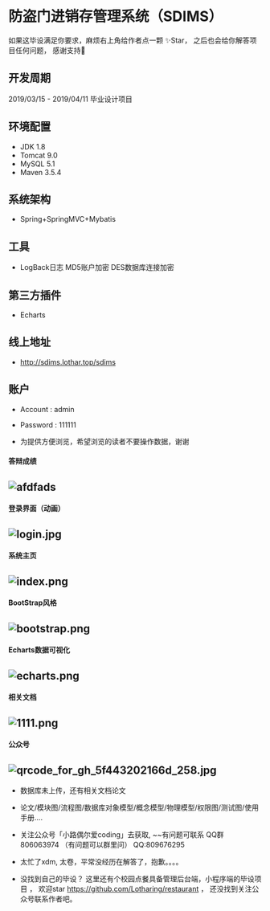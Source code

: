 # 防盗门进销存管理系统（SDIMS）

如果这毕设满足你要求，麻烦右上角给作者点一颗 ✨Star， 之后也会给你解答项目任何问题， 感谢支持🙏 

## 开发周期

2019/03/15 - 2019/04/11 毕业设计项目

## 环境配置

- JDK 1.8
- Tomcat 9.0
- MySQL 5.1
- Maven 3.5.4

## 系统架构

- Spring+SpringMVC+Mybatis

## 工具

- LogBack日志 MD5账户加密 DES数据库连接加密

## 第三方插件

- Echarts

## 线上地址

- http://sdims.lothar.top/sdims

## 账户

- Account : admin

- Password : 111111

- 为提供方便浏览，希望浏览的读者不要操作数据，谢谢

#### 答辩成绩
## ![afdfads](https://i.loli.net/2019/08/16/IvH6wBsEmzJp3j9.png)
 
#### 登录界面（动画）
## ![login.jpg](https://i.loli.net/2019/08/16/jwGcMBOz9C5US8A.png)

#### 系统主页
## ![index.png](https://i.loli.net/2019/08/16/MoP9VOtA18sQNEH.png)

#### BootStrap风格
## ![bootstrap.png](https://i.loli.net/2019/08/16/lLf8Ov1hBpZFPSY.png)

#### Echarts数据可视化
## ![echarts.png](https://i.loli.net/2019/08/16/PRnlz5JFGbfUC9e.png)

#### 相关文档
## ![1111.png](https://i.loli.net/2020/01/27/OwK5X3dQMrl6kus.png)

#### 公众号
## ![qrcode_for_gh_5f443202166d_258.jpg](https://i.loli.net/2020/12/01/lj1hcxsaUBECZfN.jpg)

* 数据库未上传，还有相关文档论文

* 论文/模块图/流程图/数据库对象模型/概念模型/物理模型/权限图/测试图/使用手册....  

* 关注公众号「小路偶尔爱coding」去获取, ~~有问题可联系 QQ群 806063974 （有问题可以群里问） QQ:809676295
* 太忙了xdm, 太卷，平常没经历在解答了，抱歉。。。。


* 没找到自己的毕设？ 这里还有个校园点餐具备管理后台端，小程序端的毕设项目 ， 欢迎star  https://github.com/Lotharing/restaurant ， 还没找到关注公众号联系作者吧。
